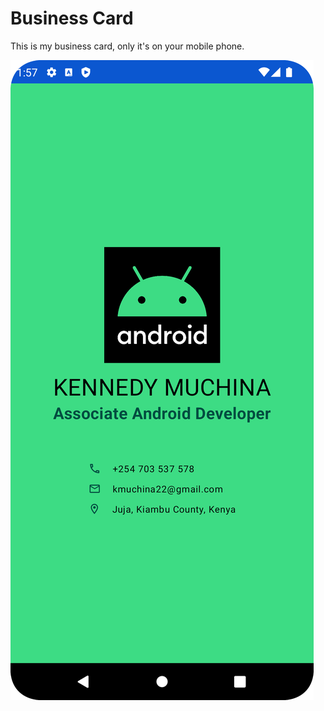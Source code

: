 # Business Card
This is my business card, only it's on your mobile phone.

!["Kennedy Muchina Business Card"](./screenshot/Business_Card_Screenshot.png)
